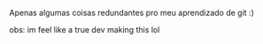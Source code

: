 Apenas algumas coisas redundantes pro meu aprendizado de git :)

obs: im feel like a true dev making this lol
